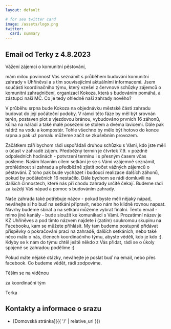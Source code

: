 ```yaml
---
layout: default

# for seo twitter card
image: /assets/logo.png
twitter:
  card: summary
---
```


## Email od Terky z 4.8.2023

Vážení zájemci o komunitní pěstování,

mám milou povinnost Vás seznámit s průběhem budování komunitní zahrady v Uhříněvsi a s tím souvisejícími aktuálními informacemi. Jsem součástí koordinačního týmu, který vzešel z červnové schůzky zájemců o komunitní zahradničení, organizací Kokoza, která s budováním pomáhá, a zástupci naší MČ. Co je tedy ohledně naší zahrady nového?

V průběhu srpna bude Kokoza na objednávku městské části zahradu budovat do její počáteční podoby. V rámci této fáze by měl být srovnán terén, postaven plot s vjezdovou bránou, vybudováno prvních 16 záhonů, kůlna na nářadí a také malé posezení se stolem a dvěma lavicemi. Dále pak nádrž na vodu a kompostér. Tohle všechno by mělo být hotovo do konce srpna a pak už pomalu můžeme začít se zkušebním provozem.

Začátkem září bychom rádi uspořádali druhou schůzku s Vámi, kdo jste měli o účast v zahradě zájem. Předběžný termín je čtvrtek 7.9. v pozdně odpoledních hodinách - potvrzení termínu i s přesným časem včas pošleme. Naším hlavním cílem setkání je se s Vámi vzájemně seznámit, prohlédnout si zahradu a předběžně zjistit počet vážných zájemců o pěstování. Z toho pak bude vycházet i budoucí realizace dalších záhonů, pokud by počátečních 16 nestačilo. Dále bychom se rádi domluvili na dalších činnostech, které nás při chodu zahrady určitě čekají. Budeme rádi za každý Váš nápad a pomoc s budováním zahrady.

Naše zahrada také potřebuje název - pokud byste měli nějaký nápad, neváhejte si ho buď na setkání připravit, nebo nám ho klidně rovnou napsat. Návrhy budeme sbírat a na setkání můžeme vybrat finální. Tento email - mimo jiné kanály - bude sloužit ke komunikaci s Vámi. Prozatímní název je KZ Uhříněves a pod tímto názvem najdete i (zatím) soukromou skupinu na Facebooku, kam se můžete přihlásit. My tam budeme postupně přidávat příspěvky o pokračování prací na zahradě, dalších setkáních, nebo také něco málo o nás, členech koordinačního týmu, abyste věděli, kdo je kdo :). Kdyby se k nám do týmu chtěl ještě někdo z Vás přidat, rádi se o úkoly spojené se zahradou podělíme :)

Pokud máte nějaké otázky, neváhejte je poslat buď na email, nebo přes facebook. Co budeme vědět, rádi zodpovíme.

Těším se na viděnou

za koordinační tým

Terka

## Kontakty a informace o srazu

- [Domovská stránka]({{ '/' | relative_url }})